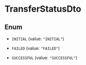 

# TransferStatusDto

## Enum


* `INITIAL` (value: `"INITIAL"`)

* `FAILED` (value: `"FAILED"`)

* `SUCCESSFUL` (value: `"SUCCESSFUL"`)



